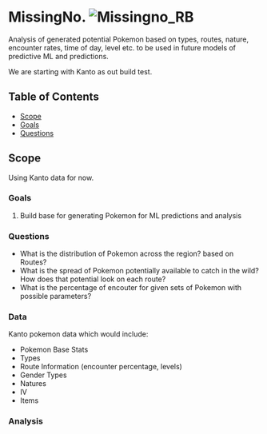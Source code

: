 # MissingNo. ![Missingno_RB](https://user-images.githubusercontent.com/5036869/162354516-badd0fca-0799-4e51-b030-5c5b5653a941.png)

Analysis of generated potential Pokemon based on types, routes, nature, encounter rates, time of day, level etc. to be used in future models of predictive ML and predictions.

We are starting with Kanto as out build test.

## Table of Contents
* [Scope](#scope)
* [Goals](#goals)
* [Questions](#questions)


## Scope

Using Kanto data for now.

### Goals

1. Build base for generating Pokemon for ML predictions and analysis

### Questions

* What is the distribution of Pokemon across the region? based on Routes?
* What is the spread of Pokemon potentially available to catch in the wild? How does that potential look on each route?
* What is the percentage of encouter for given sets of Pokemon with possible parameters?

### Data

Kanto pokemon data which would include:
* Pokemon Base Stats
* Types
* Route Information (encounter percentage, levels)
* Gender Types
* Natures
* IV
* Items

### Analysis
